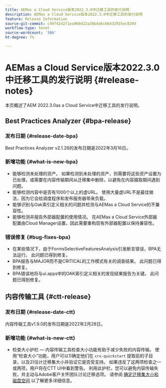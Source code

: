 ```yaml
---
title: AEMas a Cloud Service版本2022.3.0中迁移工具的发行说明
description: AEMas a Cloud Service版本2022.3.0中迁移工具的发行说明
feature: Release Information
source-git-commit: c497424271ea960d22a30b4a6c66432935ec820d
workflow-type: tm+mt
source-wordcount: '366'
ht-degree: 7%

---
```



# AEMas a Cloud Service版本2022.3.0中迁移工具的发行说明 {#release-notes}

本页概述了AEM 2022.3.0as a Cloud Service中迁移工具的发行说明。

## Best Practices Analyzer {#bpa-release}

### 发布日期 {#release-date-bpa}

Best Practices Analyzer v2.1.26的发布日期是2022年3月16日。

### 新增功能 {#what-is-new-bpa}

* 能够检测未处理的资产。 如果检测到未处理的资产，则需要将这些资产设置为已处理，或需要在内容传输期间从迁移集中删除，以避免在内容摄取期间遇到问题。
* 能够检测内容中是否有1000个以上的虚URL。 使用大量虚URL不是最佳做法，因为它会给调度程序和发布服务器带来负载。
* 能够识别与Oak索引定义相关的问题并检测与AEMas a Cloud Service的不兼容性。
* 能够检测并报告外部器配置的使用情况。 在AEMas a Cloud Service外部器配置由Cloud Manager设置，因此需要重构现有外部器配置以保持兼容性。

### 错误修复 {#bug-fixes-bpa}

* 在某些情况下，由于FormsSelectiveFeaturesAnalysis引发断言错误，BPA无法运行。 此问题已得到修复。
* BPA报告与MAJOR而不是CRITICAL的工作模式有关的调查结果。 此问题已得到修复。
* BPA错误地将与ui.apps中的OAK索引定义相关的发现结果报告为关键。 此问题已得到修复。

## 内容传输工具 {#ctt-release}

### 发布日期 {#release-date-ctt}

内容传输工具v1.9.0的发布日期是2022年2月28日。

### 新增功能 {#what-is-new-ctt}

* 检查大小护栏 — 内容传输工具检查大小功能有助于减少失败的内容传输。  使用“检查大小”功能，用户可以1)确定他们在 `crx-quickstart` 提取前的子目录，以及2)估计迁移集大小并验证它是否受支持。 如果违反了这两项检查之一或两项，用户将在CTT UI中看到警告。 利用此护栏，您可以避免内容传输失败，并主动与Adobe客户关怀团队讨论迁移选项。 请参阅 [确定迁移集大小和磁盘空间](https://experienceleague.adobe.com/docs/experience-manager-cloud-service/content/migration-journey/cloud-migration/content-transfer-tool/getting-started-content-transfer-tool.html?lang=en#migration-set-size) 以了解更多详细信息。
